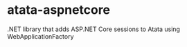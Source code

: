 # atata-aspnetcore
.NET library that adds ASP.NET Core sessions to Atata using WebApplicationFactory

